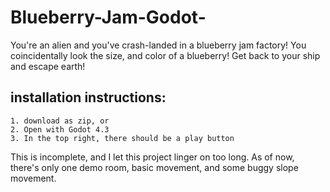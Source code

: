 # Blueberry-Jam-Godot-
You're an alien and you've crash-landed in a blueberry jam factory! You coincidentally look the size, and color of a blueberry!  Get back to your ship and escape earth!

## installation instructions:
```
1. download as zip, or 
2. Open with Godot 4.3
3. In the top right, there should be a play button
```

This is incomplete, and I let this project linger on too long.
As of now, there's only one demo room, basic movement, and some buggy slope movement.
